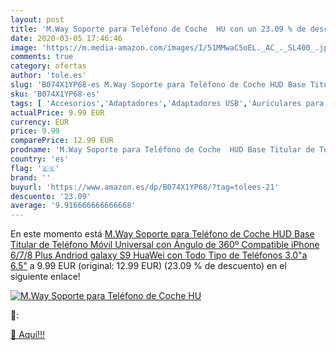 ```yaml
---
layout: post
title: 'M.Way Soporte para Teléfono de Coche  HU con un 23.09 % de descuento'
date: 2020-03-05 17:46:46
image: 'https://m.media-amazon.com/images/I/51MMwaC5oEL._AC_._SL400_.jpg'
comments: true
category: ofertas
author: 'tole.es'
slug: 'B074X1YP68-es M.Way Soporte para Teléfono de Coche HUD Base Titular de...'
sku: 'B074X1YP68-es'
tags: [ 'Accesorios','Adaptadores','Adaptadores USB','Auriculares para equipo de audio','Auriculares y accesorios','Electrónica','Informática','iphone', ]
actualPrice: 9.99 EUR
currency: EUR
price: 9.99
comparePrice: 12.99 EUR
prodname: 'M.Way Soporte para Teléfono de Coche  HUD Base Titular de Teléfono Móvil Universal con Ángulo de 360º Compatible iPhone 6/7/8 Plus  Andriod galaxy S9 HuaWei con Todo Tipo de Teléfonos 3.0"a 6.5"'
country: 'es'
flag: '🇪🇸'
brand: ''
buyurl: 'https://www.amazon.es/dp/B074X1YP68/?tag=tolees-21'
descuento: '23.09'
average: '9.916666666666668'
---
```


En este momento está [M.Way Soporte para Teléfono de Coche  HUD Base Titular de Teléfono Móvil Universal con Ángulo de 360º Compatible iPhone 6/7/8 Plus  Andriod galaxy S9 HuaWei con Todo Tipo de Teléfonos 3.0"a 6.5"](https://www.amazon.es/dp/B074X1YP68/?tag=tolees-21) a 9.99 EUR (original: 12.99 EUR) (23.09 %  de descuento) en el siguiente enlace!

[![M.Way Soporte para Teléfono de Coche  HU](https://m.media-amazon.com/images/I/51MMwaC5oEL._AC_._SL400_.jpg)](https://www.amazon.es/dp/B074X1YP68/?tag=tolees-21)

🔎:


[🛒 Aquí!!!](https://www.amazon.es/dp/B074X1YP68/?tag=tolees-21)
